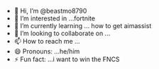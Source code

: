 - 👋 Hi, I’m @beastmo8790
- 👀 I’m interested in ...fortnite
- 🌱 I’m currently learning ... how to get aimassist
- 💞️ I’m looking to collaborate on ...
- 📫 How to reach me ...
- 😄 Pronouns: ...he/him
- ⚡ Fun fact: ...i want to win the FNCS

<!---
beastmo8790/beastmo8790 is a ✨ special ✨ repository because its `README.md` (this file) appears on your GitHub profile.
You can click the Preview link to take a look at your changes.
--->
